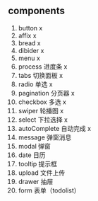## components
1. button x
2. affix x
3. bread x
4. dibider x
5. menu x
6. process 进度条 x
7. tabs 切换面板 x
8. radio 单选 x
9. pagination 分页器 x
10. checkbox 多选 x
11. swiper 轮播图 x 
12. select 下拉选择 x
13. autoComplete 自动完成 x
14. message 弹窗消息
15. modal 弹窗
16. date 日历
17. tooltip 提示框
18. upload 文件上传
19. drawer 抽屉
20. form 表单（todolist）